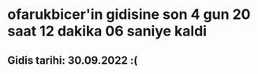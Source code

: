 # ofarukbicer'in gidisine son 4 gun 20 saat 12 dakika 06 saniye kaldi

## Gidis tarihi: 30.09.2022 :(